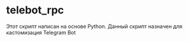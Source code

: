 # telebot_rpc
Этот скрипт написан на основе Python. Данный скрипт назначен для кастомизация Telegram Bot
